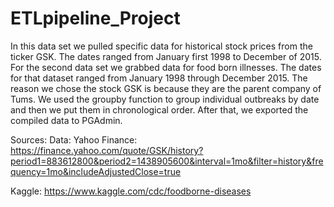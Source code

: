 # ETLpipeline_Project

In this data set we pulled specific data for historical stock prices from the ticker GSK. The dates ranged from January first 1998 to December of 2015. For the second data set we grabbed data for food born illnesses. The dates for that dataset ranged from January 1998 through December 2015. The reason we chose the stock GSK is because they are the parent company of Tums. We used the groupby function to group individual outbreaks by date and then we put them in chronological order. After that, we exported the compiled data to PGAdmin.

Sources:
Data: 
Yahoo Finance: https://finance.yahoo.com/quote/GSK/history?period1=883612800&period2=1438905600&interval=1mo&filter=history&frequency=1mo&includeAdjustedClose=true

Kaggle: https://www.kaggle.com/cdc/foodborne-diseases

